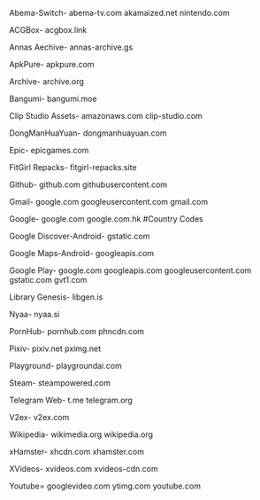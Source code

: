 Abema-Switch-
abema-tv.com
akamaized.net
nintendo.com

ACGBox-
acgbox.link

Annas Aechive-
annas-archive.gs

ApkPure-
apkpure.com

Archive-
archive.org

Bangumi-
bangumi.moe

Clip Studio Assets-
amazonaws.com
clip-studio.com

DongManHuaYuan-
dongmanhuayuan.com

Epic-
epicgames.com

FitGirl Repacks-
fitgirl-repacks.site

Github-
github.com
githubusercontent.com

Gmail-
google.com
googleusercontent.com
gmail.com

Google-
google.com
google.com.hk #Country Codes

Google Discover-Android-
gstatic.com

Google Maps-Android-
googleapis.com

Google Play-
google.com
googleapis.com
googleusercontent.com
gstatic.com
gvt1.com

Library Genesis-
libgen.is

Nyaa-
nyaa.si

PornHub-
pornhub.com
phncdn.com

Pixiv-
pixiv.net
pximg.net

Playground-
playgroundai.com

Steam-
steampowered.com

Telegram Web-
t.me
telegram.org

V2ex-
v2ex.com

Wikipedia-
wikimedia.org
wikipedia.org

xHamster-
xhcdn.com
xhamster.com

XVideos-
xvideos.com
xvideos-cdn.com

Youtube=
googlevideo.com
ytimg.com
youtube.com
